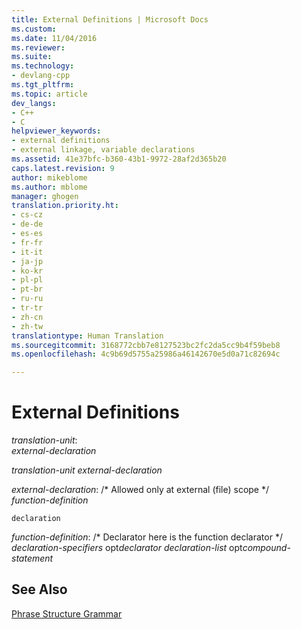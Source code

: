 ```yaml
---
title: External Definitions | Microsoft Docs
ms.custom: 
ms.date: 11/04/2016
ms.reviewer: 
ms.suite: 
ms.technology:
- devlang-cpp
ms.tgt_pltfrm: 
ms.topic: article
dev_langs:
- C++
- C
helpviewer_keywords:
- external definitions
- external linkage, variable declarations
ms.assetid: 41e37bfc-b360-43b1-9972-28af2d365b20
caps.latest.revision: 9
author: mikeblome
ms.author: mblome
manager: ghogen
translation.priority.ht:
- cs-cz
- de-de
- es-es
- fr-fr
- it-it
- ja-jp
- ko-kr
- pl-pl
- pt-br
- ru-ru
- tr-tr
- zh-cn
- zh-tw
translationtype: Human Translation
ms.sourcegitcommit: 3168772cbb7e8127523bc2fc2da5cc9b4f59beb8
ms.openlocfilehash: 4c9b69d5755a25986a46142670e5d0a71c82694c

---
```

# External Definitions
*translation-unit*:  
 *external-declaration*  
  
 *translation-unit external-declaration*  
  
 *external-declaration*:       /\* Allowed only at external (file) scope \*/  
 *function-definition*  
  
 `declaration`  
  
 *function-definition*:         /\* Declarator here is the function declarator \*/  
 *declaration-specifiers* opt*declarator declaration-list* opt*compound-statement*  
  
## See Also  
 [Phrase Structure Grammar](../c-language/phrase-structure-grammar.md)


<!--HONumber=Jan17_HO1-->


